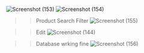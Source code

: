 ![Screenshot (153)](https://github.com/user-attachments/assets/f4e87c47-c0c4-4e78-a448-b3b81fccae0f)
![Screenshot (154)](https://github.com/user-attachments/assets/5896863e-5f02-4ac0-b4ee-38298593424c)
>>Product Search Filter
![Screenshot (155)](https://github.com/user-attachments/assets/66dfa93a-b192-4506-be89-5a8256fc3765)

>>Edit
![Screenshot (144)](https://github.com/user-attachments/assets/e20ec85d-36f1-4407-b159-a33b0c235d44)

>>Database wrking fine
![Screenshot (156)](https://github.com/user-attachments/assets/eee3ec58-ffc2-495a-88f8-d90ce4b5a6e1)
